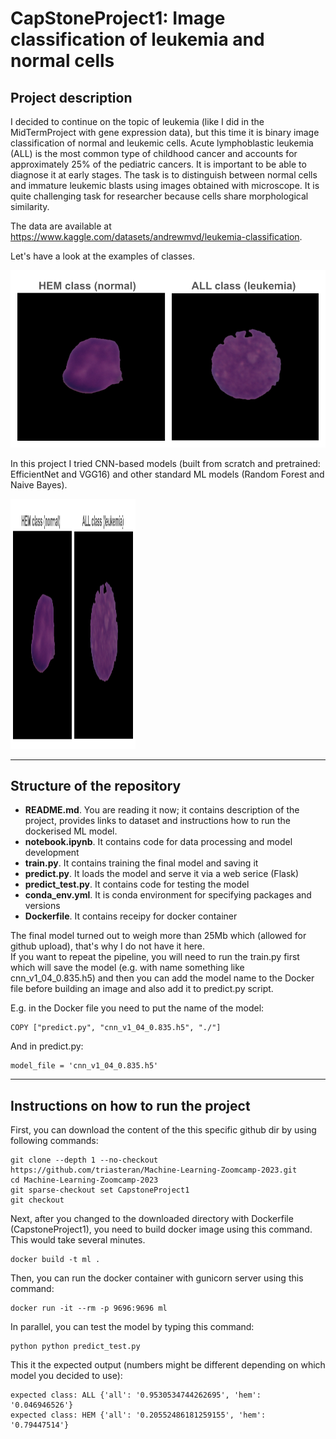 # CapStoneProject1: Image classification of leukemia and normal cells 

## Project description 
I decided to continue on the topic of leukemia (like I did in the MidTermProject with gene expression data), but this time it is binary image classification of normal and leukemic cells. Acute lymphoblastic leukemia (ALL) is the most common type of childhood cancer and accounts for approximately 25% of the pediatric cancers. 
It is important to be able to diagnose it at early stages. The task is to distinguish between normal cells and immature leukemic blasts using images obtained with microscope. It is quite challenging task for researcher because cells share morphological similarity. 

The data are available at https://www.kaggle.com/datasets/andrewmvd/leukemia-classification. 

Let's have a look at the examples of classes. 

![image](https://github.com/triasteran/Machine-Learning-Zoomcamp-2023/blob/main/CapstoneProject1/plots/Untitled%20presentation%20(3).png?raw=true) 

In this project I tried CNN-based models (built from scratch and pretrained: EfficientNet and VGG16) and other standard ML models (Random Forest and Naive Bayes). 

<img src="https://github.com/triasteran/Machine-Learning-Zoomcamp-2023/blob/main/CapstoneProject1/plots/Untitled%20presentation%20(3).png?raw=true" width="200" height="400" />

---------------------------------------------------------------------------------------------------------------------------------------------------------

## Structure of the repository

* <b>README.md</b>. You are reading it now; it contains description of the project, provides links to dataset and instructions how to run the dockerised ML model. 
* <b>notebook.ipynb</b>. It contains code for data processing and model development 
* <b>train.py</b>. It contains training the final model and saving it 
* <b>predict.py</b>. It loads the model and serve it via a web serice (Flask)
* <b>predict_test.py</b>. It contains code for testing the model
* <b>conda_env.yml</b>. It is conda environment for specifying packages and versions 
* <b>Dockerfile</b>. It contains receipy for docker container

The final model turned out to weigh more than 25Mb which (allowed for github upload), that's why I do not have it here.  
If you want to repeat the pipeline, you will need to run the train.py first which will save the model (e.g. with name something like cnn_v1_04_0.835.h5) and 
then you can add the model name to the Docker file before building an image and also add it to predict.py script. 

E.g. in the Docker file you need to put the name of the model: 
```
COPY ["predict.py", "cnn_v1_04_0.835.h5", "./"]
```

And in predict.py: 
```
model_file = 'cnn_v1_04_0.835.h5'
```

---------------------------------------------------------------------------------------------------------------------------------------------------------

## Instructions on how to run the project

First, you can download the content of the this specific github dir by using following commands: 
```
git clone --depth 1 --no-checkout https://github.com/triasteran/Machine-Learning-Zoomcamp-2023.git
cd Machine-Learning-Zoomcamp-2023
git sparse-checkout set CapstoneProject1
git checkout
```

Next, after you changed to the downloaded directory with Dockerfile (CapstoneProject1), you need to build docker image using this command. This would take several minutes. 
```
docker build -t ml .
```

Then, you can run the docker container with gunicorn server using this command: 
```
docker run -it --rm -p 9696:9696 ml
```

In parallel, you can test the model by typing this command: 
```
python python predict_test.py
```

This it the expected output (numbers might be different depending on which model you decided to use): 
```
expected class: ALL {'all': '0.9530534744262695', 'hem': '0.046946526'}
expected class: HEM {'all': '0.20552486181259155', 'hem': '0.79447514'}
```


